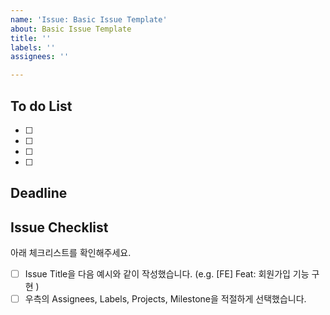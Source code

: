 ```yaml
---
name: 'Issue: Basic Issue Template'
about: Basic Issue Template
title: ''
labels: ''
assignees: ''

---
```


## To do List
<!--해당 Issue를 해결하기 위해 수행해야 할 To do list를 작성해주세요.-->
- [ ] 
- [ ] 
- [ ] 
- [ ] 

## Deadline
<!--작업 완료 기한을 입력해주세요. (e.g. 221219 / 15:00)-->


## Issue Checklist
아래 체크리스트를 확인해주세요.
- [ ] Issue Title을 다음 예시와 같이 작성했습니다. (e.g. [FE] Feat: 회원가입 기능 구현 )
- [ ] 우측의 Assignees, Labels, Projects, Milestone을 적절하게 선택했습니다.
